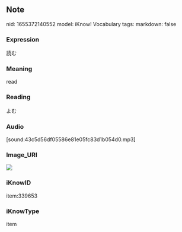 ## Note
nid: 1655372140552
model: iKnow! Vocabulary
tags: 
markdown: false

### Expression
読む

### Meaning
read

### Reading
よむ

### Audio
[sound:43c5d56df05586e81e05fc83d1b054d0.mp3]

### Image_URI
<img src="7bbde63bebf8abc3114faf59c9cd26ec.jpg">

### iKnowID
item:339653

### iKnowType
item
